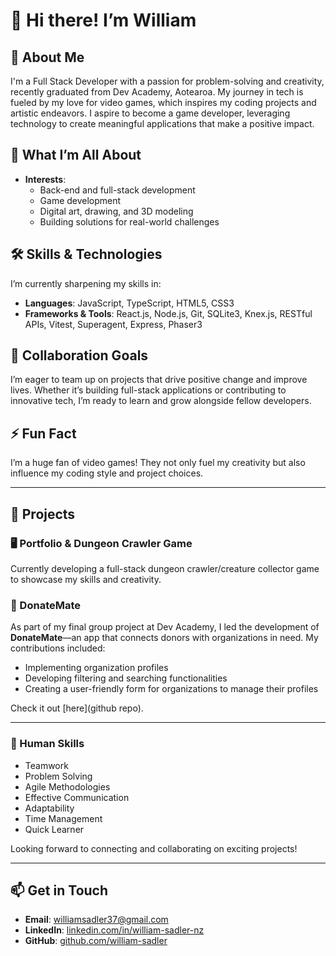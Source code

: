 # 👋 Hi there! I’m William

## 🚀 About Me
I'm a Full Stack Developer with a passion for problem-solving and creativity, recently graduated from Dev Academy, Aotearoa. My journey in tech is fueled by my love for video games, which inspires my coding projects and artistic endeavors. I aspire to become a game developer, leveraging technology to create meaningful applications that make a positive impact.

## 🎯 What I’m All About
- **Interests**: 
  - Back-end and full-stack development
  - Game development
  - Digital art, drawing, and 3D modeling
  - Building solutions for real-world challenges

## 🛠 Skills & Technologies
I’m currently sharpening my skills in:
- **Languages**: JavaScript, TypeScript, HTML5, CSS3
- **Frameworks & Tools**: React.js, Node.js, Git, SQLite3, Knex.js, RESTful APIs, Vitest, Superagent, Express, Phaser3

## 🤝 Collaboration Goals
I’m eager to team up on projects that drive positive change and improve lives. Whether it’s building full-stack applications or contributing to innovative tech, I’m ready to learn and grow alongside fellow developers.

## ⚡ Fun Fact
I’m a huge fan of video games! They not only fuel my creativity but also influence my coding style and project choices.

---

## 🌟 Projects
### 🖥 Portfolio & Dungeon Crawler Game
Currently developing a full-stack dungeon crawler/creature collector game to showcase my skills and creativity.

### 💚 DonateMate
As part of my final group project at Dev Academy, I led the development of **DonateMate**—an app that connects donors with organizations in need. My contributions included:
- Implementing organization profiles
- Developing filtering and searching functionalities
- Creating a user-friendly form for organizations to manage their profiles

Check it out [here](github repo).

---

### 🧠 Human Skills
- Teamwork
- Problem Solving
- Agile Methodologies
- Effective Communication
- Adaptability
- Time Management
- Quick Learner

Looking forward to connecting and collaborating on exciting projects!

---

## 📫 Get in Touch
- **Email**: [williamsadler37@gmail.com](mailto:williamsadler37@gmail.com)
- **LinkedIn**: [linkedin.com/in/william-sadler-nz](https://linkedin.com/in/william-sadler-nz)
- **GitHub**: [github.com/william-sadler](https://github.com/william-sadler)
